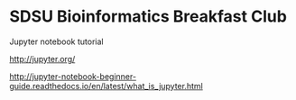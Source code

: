 # SDSU Bioinformatics Breakfast Club
Jupyter notebook tutorial

http://jupyter.org/

http://jupyter-notebook-beginner-guide.readthedocs.io/en/latest/what_is_jupyter.html
